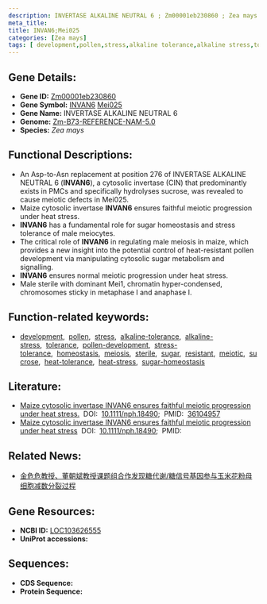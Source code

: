 ```yaml
---
description: INVERTASE ALKALINE NEUTRAL 6 ; Zm00001eb230860 ; Zea mays
meta_title:
title: INVAN6;Mei025
categories: [Zea mays]
tags: [ development,pollen,stress,alkaline tolerance,alkaline stress,tolerance,pollen development,stress tolerance,homeostasis,meiosis,sterile,sugar,resistant,meiotic,sucrose,heat tolerance,heat stress,sugar homeostasis ]
---
```


## Gene Details:
- **Gene ID:**	[Zm00001eb230860](https://www.maizegdb.org/gene_center/gene/Zm00001eb230860)
- **Gene Symbol:** <u>INVAN6</u>&nbsp;<u>Mei025</u>
- **Gene Name:** INVERTASE ALKALINE NEUTRAL 6
- **Genome:** [Zm-B73-REFERENCE-NAM-5.0](https://www.maizegdb.org/genome/assembly/Zm-B73-REFERENCE-NAM-5.0)
- **Species:** *Zea mays*

## Functional Descriptions:
   - An Asp-to-Asn replacement at position 276 of INVERTASE ALKALINE NEUTRAL 6 (**INVAN6**), a cytosolic invertase (CIN) that predominantly exists in PMCs and specifically hydrolyses sucrose, was revealed to cause meiotic defects in Mei025.
   - Maize cytosolic invertase **INVAN6** ensures faithful meiotic progression under heat stress.
   - **INVAN6** has a fundamental role for sugar homeostasis and stress tolerance of male meiocytes.
   - The critical role of **INVAN6** in regulating male meiosis in maize, which provides a new insight into the potential control of heat-resistant pollen development via manipulating cytosolic sugar metabolism and signalling.
   - **INVAN6** ensures normal meiotic progression under heat stress.
   - Male sterile with dominant Mei1, chromatin hyper-condensed, chromosomes sticky in metaphase I and anaphase I.

## Function-related keywords:
- [development](/tags/development/),&nbsp;&nbsp;[pollen](/tags/pollen/),&nbsp;&nbsp;[stress](/tags/stress/),&nbsp;&nbsp;[alkaline-tolerance](/tags/alkaline-tolerance/),&nbsp;&nbsp;[alkaline-stress](/tags/alkaline-stress/),&nbsp;&nbsp;[tolerance](/tags/tolerance/),&nbsp;&nbsp;[pollen-development](/tags/pollen-development/),&nbsp;&nbsp;[stress-tolerance](/tags/stress-tolerance/),&nbsp;&nbsp;[homeostasis](/tags/homeostasis/),&nbsp;&nbsp;[meiosis](/tags/meiosis/),&nbsp;&nbsp;[sterile](/tags/sterile/),&nbsp;&nbsp;[sugar](/tags/sugar/),&nbsp;&nbsp;[resistant](/tags/resistant/),&nbsp;&nbsp;[meiotic](/tags/meiotic/),&nbsp;&nbsp;[sucrose](/tags/sucrose/),&nbsp;&nbsp;[heat-tolerance](/tags/heat-tolerance/),&nbsp;&nbsp;[heat-stress](/tags/heat-stress/),&nbsp;&nbsp;[sugar-homeostasis](/tags/sugar-homeostasis/)

## Literature:
   - [Maize cytosolic invertase INVAN6 ensures faithful meiotic progression under heat stress.]( https://nph.onlinelibrary.wiley.com/doi/10.1111/nph.18490)&nbsp;&nbsp;DOI:&nbsp;&nbsp;[10.1111/nph.18490](https://nph.onlinelibrary.wiley.com/doi/10.1111/nph.18490);&nbsp;&nbsp;PMID:&nbsp;&nbsp;[36104957](https://pubmed.ncbi.nlm.nih.gov/36104957/)
   - [Maize cytosolic invertase INVAN6 ensures faithful meiotic progression under heat stress]( https://nph.onlinelibrary.wiley.com/doi/10.1111/nph.18490)&nbsp;&nbsp;DOI:&nbsp;&nbsp;[10.1111/nph.18490](https://nph.onlinelibrary.wiley.com/doi/10.1111/nph.18490);&nbsp;&nbsp;PMID:&nbsp;&nbsp;[](https://pubmed.ncbi.nlm.nih.gov//)

## Related News:
   - [金危危教授、董朝斌教授课题组合作发现糖代谢/糖信号基因参与玉米花粉母细胞减数分裂过程](https://mp.weixin.qq.com/s?__biz=MzIyOTY2NDYyNQ==&mid=2247553679&idx=3&sn=7452df6bdb6c5fd16e5dfd9e50804002&chksm=e8bd6091dfcae98713260f635f6f2ed7887ec037245af18fe410baec64a3a28ada5f276c3948&scene=27#wechat_redirect)

## Gene Resources:
- **NCBI ID:** [LOC103626555](https://www.ncbi.nlm.nih.gov/gene/?term=LOC103626555)
- **UniProt accessions:** [](https://www.uniprot.org/uniprotkb//entry)



## Sequences:
- **CDS Sequence:**
- **Protein Sequence:**
